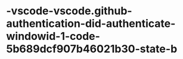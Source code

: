 # -vscode-vscode.github-authentication-did-authenticate-windowid-1-code-5b689dcf907b46021b30-state-b